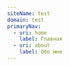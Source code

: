 ```yaml
---
siteName: test
domain: test
primaryNav:
  - uri: home
    label: Главная
  - uri: about
    label: Обо мне
---
```

